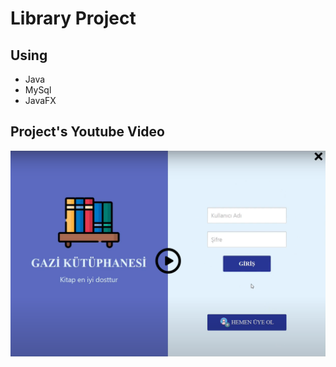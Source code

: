 # Library Project

## Using
- Java 
- MySql
- JavaFX

## Project's Youtube Video
<div>
  <a href="https://www.youtube.com/watch?v=IFJKnU6wjJo"><img src="src/Images/ReadMeImages/YoutubeLink.PNG" alt=""></a>
</div>
